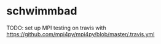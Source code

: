 # schwimmbad

TODO: set up MPI testing on travis with https://github.com/mpi4py/mpi4py/blob/master/.travis.yml
